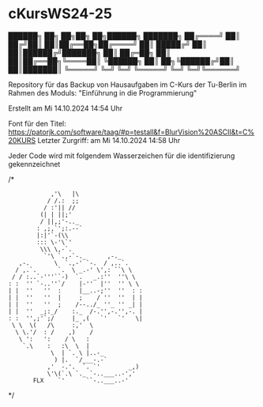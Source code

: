 # cKursWS24-25

 ██████╗    ██╗  ██╗██╗   ██╗██████╗ ███████╗
██╔════╝    ██║ ██╔╝██║   ██║██╔══██╗██╔════╝
██║         █████╔╝ ██║   ██║██████╔╝███████╗
██║         ██╔═██╗ ██║   ██║██╔══██╗╚════██║
╚██████╗    ██║  ██╗╚██████╔╝██║  ██║███████║
 ╚═════╝    ╚═╝  ╚═╝ ╚═════╝ ╚═╝  ╚═╝╚══════╝
                                             
                                                                                              
Repository für das Backup von Hausaufgaben im C-Kurs der Tu-Berlin im Rahmen des Moduls: "Einführung in die Programmierung"

Erstellt am Mi 14.10.2024 14:54 Uhr

Font für den Titel: https://patorjk.com/software/taag/#p=testall&f=BlurVision%20ASCII&t=C%20KURS Letzter Zurgriff: am Mi 14.10.2024 14:58 Uhr

Jeder Code wird mit folgendem Wasserzeichen für die identifizierung gekennzeichnet

/*

                ,'\   |\
               / /.:  ;;
              / :'|| //
             (| | ||;'
             / ||,;'-.._
            : ,;,`';:.--`
            |:|'`-(\\
            ::: \-'\`'
             \\\ \,-`.
              `'\ `.,-`-._      ,-._
       ,-.       \  `.,-' `-.  / ,..`.
      / ,.`.      `.  \ _.-' \',: ``\ \
     / / :..`-'''``-)  `.   _.:''  ''\ \
    : :  '' `-..''`/    |-''  |''  '' \ \
    | |  ''   ''  :     |__..-;''  ''  : :
    | |  ''   ''  |     ;    / ''  ''  | |
    | |  ''   ''  ;    /--../_ ''_ '' _| |
    | |  ''  _;:_/    :._  /-.'',-.'',-. |
    : :  '',;'`;/     |_ ,(   `'   `'   \|
     \ \  \(   /\     :,'  \
      \ \.'/  : /    ,)    /
       \ ':   ':    / \   :
        `.\    :   :\  \  |
                \  | `. \ |..-_
                 ) |.  `/___-.-`
               ,'  -.'.  `. `'        _,)
               \'\(`.\ `._ `-..___..-','
           FLX    `'      ``-..___..-'


*/
